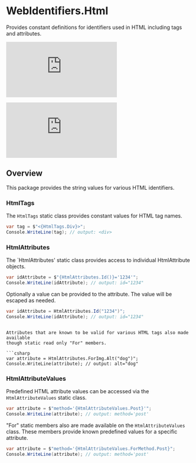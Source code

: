 # WebIdentifiers.Html
Provides constant definitions for identifiers used in HTML including tags and attributes.

![Nuget](https://img.shields.io/nuget/v/WebIdentifiers.Html)

[![Build Status](https://dev.azure.com/kyleherzog/WebIdentifiers/_apis/build/status%2FWebIdentifiers.Html?branchName=main)](https://dev.azure.com/kyleherzog/WebIdentifiers/_build/latest?definitionId=25&branchName=main)

## Overview
This package provides the string values for various HTML identifiers.

### HtmlTags
The `HtmlTags` static class provides constant values for HTML tag names. 

```csharp
var tag = $"<{HtmlTags.Div}>";
Console.WriteLine(tag); // output: <div>
```

### HtmlAttributes
The `HtmlAttributes' static class provides access to individual HtmlAttribute objects.

```csharp
var idAttribute = $"{HtmlAttributes.Id()}='1234'";
Console.WriteLine(idAttribute); // output: id="1234"
```

Optionally a value can be provided to the attribute. The value will be escaped as needed.

```csharp
var idAttribute = HtmlAttributes.Id("1234")";
Console.WriteLine(idAttribute); // output: id="1234"
```
```

Attributes that are known to be valid for various HTML tags also made available 
though static read only "For" members.

```csharp
var attribute = HtmlAttributes.ForImg.Alt("dog")";
Console.WriteLine(attribute); // output: alt="dog"
```

### HtmlAttributeValues
Predefined HTML attribute values can be accessed via the `HtmlAttributeValues` static class.

```csharp
var attribute = $"method='{HtmlAttributeValues.Post}'";
Console.WriteLine(attribute); // output: method='post'
```

"For" static members also are made available on the `HtmlAttributeValues` class.  These members provide known predefined values for a specific attribute.
```csharp
var attribute = $"method='{HtmlAttributeValues.ForMethod.Post}";
Console.WriteLine(attribute); // output: method='post'
```